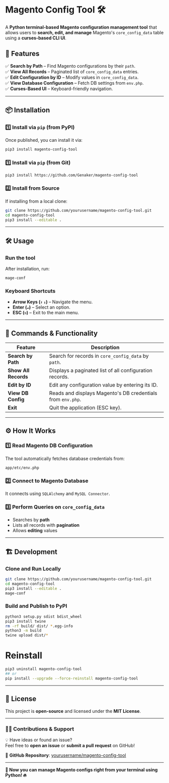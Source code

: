 # Magento Config Tool 🛠️

A **Python terminal-based Magento configuration management tool** that allows users to **search, edit, and manage** Magento's `core_config_data` table using a **curses-based CLI UI**.

## 🚀 Features
✅ **Search by Path** – Find Magento configurations by their `path`.  
✅ **View All Records** – Paginated list of `core_config_data` entries.  
✅ **Edit Configuration by ID** – Modify values in `core_config_data`.  
✅ **View Database Configuration** – Fetch DB settings from `env.php`.  
✅ **Curses-Based UI** – Keyboard-friendly navigation.  

---

## 📦 Installation

### 1️⃣ **Install via `pip` (from PyPI)**
Once published, you can install it via:
```sh
pip3 install magento-config-tool
```
### 1️⃣ **Install via `pip` (from Git)**
```sh
pip3 install https://github.com/Genaker/magento-config-tool
```

### 2️⃣ **Install from Source**
If installing from a local clone:
```sh
git clone https://github.com/yourusername/magento-config-tool.git
cd magento-config-tool
pip3 install --editable .
```

---

## 🛠 **Usage**

### **Run the tool**
After installation, run:
```sh
mage-conf
```

### **Keyboard Shortcuts**
- **Arrow Keys (`↑` `↓`)** – Navigate the menu.
- **Enter (`↵`)** – Select an option.
- **ESC (`⎋`)** – Exit to the main menu.

---

## 📂 **Commands & Functionality**
| Feature               | Description |
|----------------------|------------|
| **Search by Path** | Search for records in `core_config_data` by `path`. |
| **Show All Records** | Displays a paginated list of all configuration records. |
| **Edit by ID** | Edit any configuration value by entering its ID. |
| **View DB Config** | Reads and displays Magento's DB credentials from `env.php`. |
| **Exit** | Quit the application (ESC key). |

---

## ⚙️ **How It Works**
### **1️⃣ Read Magento DB Configuration**
The tool automatically fetches database credentials from:
```
app/etc/env.php
```
### **2️⃣ Connect to Magento Database**
It connects using `SQLAlchemy` and `MySQL Connector`.

### **3️⃣ Perform Queries on `core_config_data`**
- Searches by **path**
- Lists all records with **pagination**
- Allows **editing** values

---

## 🏗 **Development**
### **Clone and Run Locally**
```sh
git clone https://github.com/yourusername/magento-config-tool.git
cd magento-config-tool
pip3 install --editable .
mage-conf
```

### **Build and Publish to PyPI**
```sh
python3 setup.py sdist bdist_wheel
pip3 install twine
rm -rf build/ dist/ *.egg-info
python3 -m build
twine upload dist/*
```

# Reinstall
```sh
pip3 uninstall magento-config-tool
## or
pip install --upgrade --force-reinstall magento-config-tool
```

---

## 📝 **License**
This project is **open-source** and licensed under the **MIT License**.

---

### 👨‍💻 **Contributions & Support**
💡 Have ideas or found an issue?  
Feel free to **open an issue** or **submit a pull request** on GitHub!  

🔗 **GitHub Repository**: [yourusername/magento-config-tool](https://github.com/yourusername/magento-config-tool)

---
**🚀 Now you can manage Magento configs right from your terminal using Python! 🔥**
